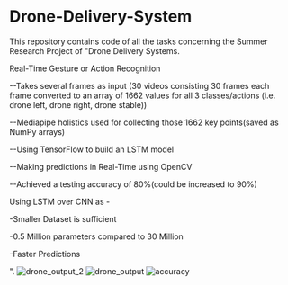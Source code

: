 # Drone-Delivery-System
This repository contains code of all the tasks concerning the Summer Research Project of "Drone Delivery Systems.

Real-Time Gesture or Action Recognition

--Takes several frames as input (30 videos consisting 30 frames each frame converted to an array of 1662 values for all 3 classes/actions (i.e. drone left, drone right, drone stable))


--Mediapipe holistics used for collecting those 1662 key points(saved as NumPy arrays)

--Using TensorFlow to build an LSTM model

--Making predictions in Real-Time using OpenCV

--Achieved a testing accuracy of 80%(could be increased to 90%)

Using LSTM over CNN as -

-Smaller Dataset is sufficient 

-0.5 Million parameters compared to 30 Million

-Faster Predictions

". 
![drone_output_2](https://user-images.githubusercontent.com/80156877/200922584-c66acd0a-43e8-4f55-91b2-9e13e6460e2a.png)
![drone_output](https://user-images.githubusercontent.com/80156877/200922601-8cb8ddac-a18f-4355-b8d5-d3b4ffdc999b.png)
![accuracy](https://user-images.githubusercontent.com/80156877/200922664-9321b3fb-d14d-4e23-bdaa-6ba43ca14b97.png)
